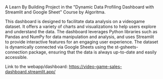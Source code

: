 A Learn By Building Project in the "Dynamic Data Profiling Dashboard with Streamlit and Google Sheet" Course by Algoritma.

This dashboard is designed to facilitate data analysis on a videogame dataset. 
It offers a variety of charts and visualizations to help users explore and understand the data. 
The dashboard leverages Python libraries such as Pandas and NumPy for data manipulation and analysis, 
and uses Streamlit to provide interactive features for an engaging user experience. 
The dataset is dynamically connected via Google Sheets using the st-gsheets-connection package, 
ensuring that the data is always up-to-date and easily accessible.

Link to the webapp/dashboard: https://video-game-sales-dashboard.streamlit.app/
